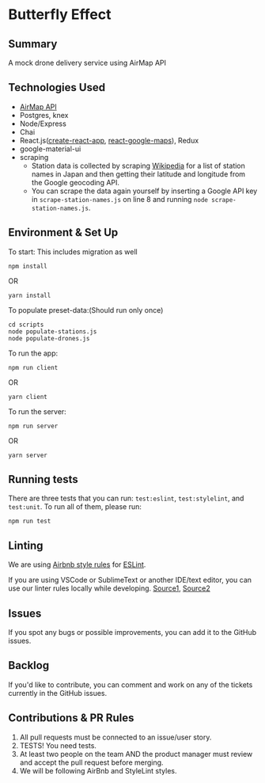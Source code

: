 # Butterfly Effect

## Summary
A mock drone delivery service using AirMap API

## Technologies Used
- [AirMap API](https://developers.airmap.com/)
- Postgres, knex
- Node/Express
- Chai
- React.js([create-react-app](https://github.com/facebookincubator/create-react-app), [react-google-maps](https://github.com/tomchentw/react-google-maps)), Redux
- google-material-ui
- scraping
  - Station data is collected by scraping [Wikipedia](https://en.wikipedia.org/wiki/List_of_railway_stations_in_Japan:_A) for a list of station names in Japan and then getting their latitude and longitude from the Google geocoding API.
  - You can scrape the data again yourself by inserting a Google API key in `scrape-station-names.js` on line 8 and running `node scrape-station-names.js`.

## Environment & Set Up
To start:
This includes migration as well 
```
npm install
```
OR
```
yarn install
```
To populate preset-data:(Should run only once)
```
cd scripts
node populate-stations.js
node populate-drones.js
```

To run the app:
```
npm run client
```
OR
```
yarn client
```

To run the server:
```
npm run server
```
OR
```
yarn server
```

## Running tests
There are three tests that you can run: `test:eslint`, `test:stylelint`, and `test:unit`.
To run all of them, please run:
```
npm run test
```

## Linting
We are using [Airbnb style rules](http://airbnb.io/javascript/) for [ESLint](https://eslint.org/).

If you are using VSCode or SublimeText or another IDE/text editor, you can use our linter rules locally while developing. [Source1](https://github.com/Microsoft/vscode-eslint), [Source2](https://hackernoon.com/configure-eslint-prettier-and-flow-in-vs-code-for-react-development-c9d95db07213)


## Issues
If you spot any bugs or possible improvements, you can add it to the GitHub issues.

## Backlog
If you'd like to contribute, you can comment and work on any of the tickets currently in the GitHub issues.

## Contributions & PR Rules
1. All pull requests must be connected to an issue/user story.
1. TESTS! You need tests.
1. At least two people on the team AND the product manager must review and accept the pull request before merging.
1. We will be following AirBnb and StyleLint styles.
